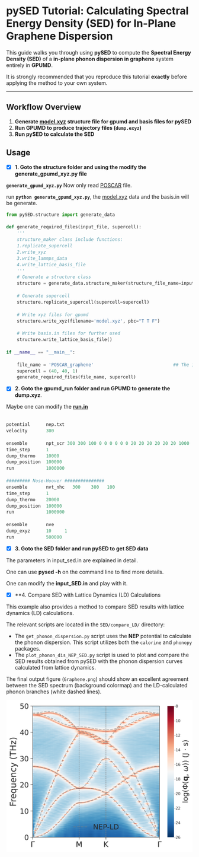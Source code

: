 # pySED Tutorial: Calculating Spectral Energy Density (SED) for In-Plane Graphene Dispersion

This guide walks you through using **pySED** to compute the **Spectral Energy Density (SED)** of a **in-plane phonon dispersion in graphene** system entirely in **GPUMD**.

It is strongly recommended that you reproduce this tutorial **exactly** before applying the method to your own system.

---

## **Workflow Overview**

1. **Generate [model.xyz](https://gpumd.org/gpumd/input_files/model_xyz.html) structure file for gpumd and basis files for pySED**
2. **Run GPUMD to produce trajectory files (`dump.exyz`)**
3. **Run pySED to calculate the SED**
 
## Usage

- [x] **1. Goto the structure folder and using the modify the generate_gpumd_xyz.py file** 

**`generate_gpumd_xyz.py`** Now only read [POSCAR](https://www.vasp.at/wiki/index.php/POSCAR) file.

run **`python generate_gpumd_xyz.py`**, the [model.xyz](https://gpumd.org/gpumd/input_files/model_xyz.html) data and the basis.in will be generate.


```python
from pySED.structure import generate_data

def generate_required_files(input_file, supercell):
    '''
    structure_maker class include functions:
    1.replicate_supercell
    2.write_xyz
    3.write_lammps_data
    4.write_lattice_basis_file
    '''	 
    # Generate a structure class
    structure = generate_data.structure_maker(structure_file_name=input_file)
    
    # Generate supercell
    structure.replicate_supercell(supercell=supercell)

    # Write xyz files for gpumd
    structure.write_xyz(filename='model.xyz', pbc="T T F")
    
    # Write basis.in files for further used
    structure.write_lattice_basis_file()

if __name__ == "__main__":

    file_name = 'POSCAR_graphene'                              ## The in file for lammps
    supercell = (40, 40, 1)
    generate_required_files(file_name, supercell)

```

- [x] **2. Goto the gpumd_run folder and run GPUMD to generate the dump.xyz**.

Maybe one can modify the **[run.in]()**

```python

potential      nep.txt
velocity       300

ensemble       npt_scr 300 300 100 0 0 0 0 0 0 20 20 20 20 20 20 1000
time_step      1
dump_thermo    10000
dump_position  100000
run            1000000

######### Nose-Hoover ###############
ensemble       nvt_nhc   300    300   100
time_step      1
dump_thermo    20000
dump_position  100000
run            1000000

ensemble       nve
dump_exyz      10     1
run            500000

```

- [x] **3. Goto the SED folder and run pySED to get SED data** 

The parameters in input_sed.in are explained in detail.

One can use  **pysed -h** on the command line to find more details.

One can modify the **input_SED.in** and play with it.



- [x] **4. Compare SED with Lattice Dynamics (LD) Calculations

This example also provides a method to compare SED results with lattice dynamics (LD) calculations.

The relevant scripts are located in the `SED/compare_LD/` directory:
-   The `get_phonon_dispersion.py` script uses the **NEP** potential to calculate the phonon dispersion. This script utilizes both the `calorine` and `phonopy` packages.
-   The `plot_phonon_dis_NEP_SED.py` script is used to plot and compare the SED results obtained from pySED with the phonon dispersion curves calculated from lattice dynamics.

The final output figure (`Graphene.png`) should show an excellent agreement between the SED spectrum (background colormap) and the LD-calculated phonon branches (white dashed lines).

![Comparison of SED and LD for Graphene](https://github.com/Tingliangstu/pySED/blob/main/example/In_plane_graphene_gpumd/SED/compare_LD/Graphene.png)